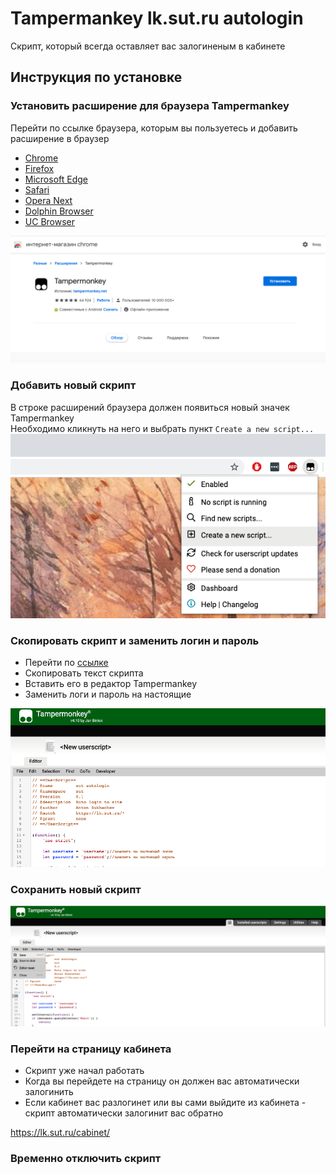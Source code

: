# Tampermankey lk.sut.ru autologin

Скрипт, который всегда оставляет вас залогиненым в кабинете

## Инструкция по установке

### Установить расширение для браузера Tampermankey
Перейти по ссылке браузера, которым вы пользуетесь и добавить расширение в браузер
* [Chrome](https://www.tampermonkey.net/?ext=dhdg&browser=chrome)
* [Firefox](https://www.tampermonkey.net/?ext=dhdg&browser=firefox)
* [Microsoft Edge](https://www.tampermonkey.net/?ext=dhdg&browser=edge)
* [Safari](https://www.tampermonkey.net/?ext=dhdg&browser=safari)
* [Opera Next](https://www.tampermonkey.net/?ext=dhdg&browser=opera)
* [Dolphin Browser](https://www.tampermonkey.net/?ext=dhdg&browser=dolphin)
* [UC Browser](https://www.tampermonkey.net/?ext=dhdg&browser=ucweb)

![Скриншот примера добавления расширения в браузер Chrome](./screenshots/add-extension.png)

### Добавить новый скрипт
В строке расширений браузера должен появиться новый значек Tampermankey<br>
Необходимо кликнуть на него и выбрать пункт `Create a new script...`<br>
![](./screenshots/create-new-script.png)

### Скопировать скрипт и заменить логин и пароль

* Перейти по [ссылке](./script.js)
* Скопировать текст скрипта
* Вставить его в редактор Tampermankey
* Заменить логи и пароль на настоящие

![](./screenshots/paste-new-script.png)

### Сохранить новый скрипт

![](./screenshots/save-new-script.png)

### Перейти на страницу кабинета
* Скрипт уже начал работать
* Когда вы перейдете на страницу он должен вас автоматически залогинить
* Если кабинет вас разлогинет или вы сами выйдите из кабинета - скрипт автоматически залогинит вас обратно

https://lk.sut.ru/cabinet/


### Временно отключить скрипт
